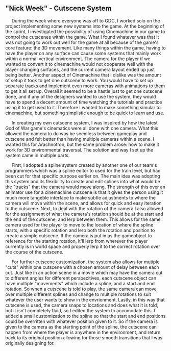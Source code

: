 "Nick Week" - Cutscene System
------

&nbsp;&nbsp;&nbsp;&nbsp;&nbsp;During the week where everyone was off to GDC, I worked solo on the project implementing some new systems into the game. At the beginning of the sprint, I investigated the possibility of using Cinemachine in our game to control the cutscenes within the game. What I found whatever was that it was not going to work out well for the game at all because of the game's core feature: the 3D movement. Like many things within the game, having to have the player on any surface can cause some systems that mainly work within a normal vertical environment. The camera for the player if we wanted to convert it to cinemachine would not cooperate well with the player changing surfaces, and the current camera layout ended up just being better. Another aspect of Cinemachine that I dislike was the amount of setup it took to get one cutscene to work. You would have to set up separate tracks and implement even more cameras with animations to them to get it all set up. Overall it seemed to be a hastle just to get one cutscene done, and if any of the designers wanted to use the system, they would have to spend a decent amount of time watching the tutorials and practice using it to get used to it. Therefore I wanted to make something simular to cinemachine, but something simplistic enough to be quick to learn and use.

&nbsp;&nbsp;&nbsp;&nbsp;&nbsp;In creating my own cutscene system, I was inspired by how the latest God of War game's cinematics were all done with one camera. What this allowed the camera to do was be seemless between gameplay and cutscene and felt better than having multiple cameras within a scene. I wanted this for Arachnotron, but the same problem arose: how to make it work for 3D environmental traversal. The solution and way I set up the system came in multiple parts.

&nbsp;&nbsp;&nbsp;&nbsp;&nbsp;First, I adopted a spline system created by another one of our team's programmers which was a spline editor to used for the train level, but had been cut for that specific purpose earlier on. The main idea was adopting this system and its flexibility to create and edit splines into what would be the "tracks" that the camera would move along. The strength of this over an animator use for a cinemachine cutscene is that it gives the person using it much more tangeble interface to make subtle adjustments to where the camera will move within the scene, and allows for quick and easy iteration to the cutscene. Next, to deal with the rotation of the camera I also allowed for the assignment of what the camera's rotation should be at the start and the end of the cutscene, and lerp between them. This allows for the same camera used for the player to move to the location of where the spline starts, with a specific rotation and lerp both the rotation and position to create a simple cutscene. If the camera is put in as the gameobject to reference for the starting rotation, it'll lerp from wherever the player currently is in world space and properly lerp it to the correct rotation over the course of the cutscene.

&nbsp;&nbsp;&nbsp;&nbsp;&nbsp;For further cutscene customization, the system also allows for mutiple "cuts" within one cutscene with a chosen amount of delay between each cut. Just like in an action scene in a movie which may have the camera cut to different angles for different perspecitives, each cutscene object can have multiple "movements" which include a spline, and a start and end rotation. So when a cutscene is told to play, the same camera can move over multiple different splines and change to multiple rotations to suit whatever the user wants to show in the envrionment. Lastly, in this way that cutscene is used, the camera snaps to locations and does what it is told, but it isn't completely fluid, so I edited the system to accomodate this. I added a small customization to the spline so that the start and end positions could be overritten with whatever position given to it. So if the camera is given to the camera as the starting point of the spline, the cutscene can happen from where the player is anywhere in the environment, and return back to its original position allowing for those smooth transitions that I was originally designing for.
